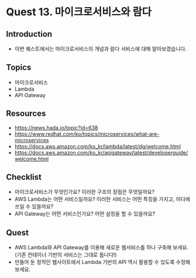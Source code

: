 # Quest 13. 마이크로서비스와 람다

## Introduction
* 이번 퀘스트에서는 마이크로서비스의 개념과 람다 서비스에 대해 알아보겠습니다.

## Topics
* 마이크로서비스
* Lambda
* API Gateway

## Resources
* https://news.hada.io/topic?id=638
* https://www.redhat.com/ko/topics/microservices/what-are-microservices
* https://docs.aws.amazon.com/ko_kr/lambda/latest/dg/welcome.html
* https://docs.aws.amazon.com/ko_kr/apigateway/latest/developerguide/welcome.html

## Checklist
* 마이크로서비스가 무엇인가요? 이러한 구조의 장점은 무엇일까요?
* AWS Lambda는 어떤 서비스일까요? 이러한 서비스는 어떤 특징을 가지고, 어디에 쓰일 수 있을까요?
* API Gateway는 어떤 서비스인가요? 어떤 설정을 할 수 있을까요?

## Quest
* AWS Lambda와 API Gateway를 이용해 새로운 웹서비스를 하나 구축해 보세요. (기존 컨테이너 기반의 서비스는 그대로 둡니다!)
* 만들어 둔 정적인 웹사이트에서 Lambda 기반의 API 역시 활용할 수 있도록 수정해 보세요.
